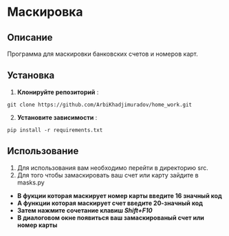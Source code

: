 # Маскировка

## Описание
Программа для маскировки банковских счетов и номеров карт.

## Установка

1. **Клонируйте репозиторий** :
```
git clone https://github.com/ArbiKhadjimuradov/home_work.git
```

2. **Установите зависимости** :
```
pip install -r requirements.txt
```

## **Использование**
1. Для использования вам необходимо перейти в директорию src.
2. Для того чтобы замаскировать ваш счет или карту зайдите в masks.py 
 - **В фукции которая маскирует номер карты введите 16 значный код**
 - **А функции которая маскирует счет введите 20-значный код**
 - **Затем нажмите сочетание клавиш *Shift+F10***
 - **В диалоговом окне появиться ваш замаскированый счет или номер карты**
